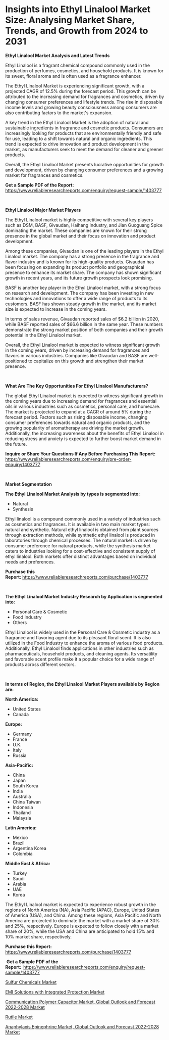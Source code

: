<p><h1>Insights into Ethyl Linalool Market Size: Analysing Market Share, Trends, and Growth from 2024 to 2031</h1></p><p><strong>Ethyl Linalool Market Analysis and Latest Trends</strong></p>
<p><p>Ethyl Linalool is a fragrant chemical compound commonly used in the production of perfumes, cosmetics, and household products. It is known for its sweet, floral aroma and is often used as a fragrance enhancer.</p><p>The Ethyl Linalool Market is experiencing significant growth, with a projected CAGR of 12.5% during the forecast period. This growth can be attributed to the increasing demand for fragrances and cosmetics, driven by changing consumer preferences and lifestyle trends. The rise in disposable income levels and growing beauty consciousness among consumers are also contributing factors to the market's expansion.</p><p>A key trend in the Ethyl Linalool Market is the adoption of natural and sustainable ingredients in fragrance and cosmetic products. Consumers are increasingly looking for products that are environmentally friendly and safe for use, leading to a shift towards natural and organic ingredients. This trend is expected to drive innovation and product development in the market, as manufacturers seek to meet the demand for cleaner and greener products.</p><p>Overall, the Ethyl Linalool Market presents lucrative opportunities for growth and development, driven by changing consumer preferences and a growing market for fragrances and cosmetics.</p></p>
<p><strong>Get a Sample PDF of the Report:&nbsp;</strong> <a href="https://www.reliableresearchreports.com/enquiry/request-sample/1403777">https://www.reliableresearchreports.com/enquiry/request-sample/1403777</a></p>
<p>&nbsp;</p>
<p><strong>Ethyl Linalool Major Market Players</strong></p>
<p><p>The Ethyl Linalool market is highly competitive with several key players such as DSM, BASF, Givaudan, Haihang Industry, and Jian Guoguang Spice dominating the market. These companies are known for their strong presence in the global market and their focus on innovation and product development. </p><p>Among these companies, Givaudan is one of the leading players in the Ethyl Linalool market. The company has a strong presence in the fragrance and flavor industry and is known for its high-quality products. Givaudan has been focusing on expanding its product portfolio and geographical presence to enhance its market share. The company has shown significant growth in recent years, and its future growth prospects look promising.</p><p>BASF is another key player in the Ethyl Linalool market, with a strong focus on research and development. The company has been investing in new technologies and innovations to offer a wide range of products to its customers. BASF has shown steady growth in the market, and its market size is expected to increase in the coming years.</p><p>In terms of sales revenue, Givaudan reported sales of $6.2 billion in 2020, while BASF reported sales of $66.6 billion in the same year. These numbers demonstrate the strong market position of both companies and their growth potential in the Ethyl Linalool market.</p><p>Overall, the Ethyl Linalool market is expected to witness significant growth in the coming years, driven by increasing demand for fragrances and flavors in various industries. Companies like Givaudan and BASF are well-positioned to capitalize on this growth and strengthen their market presence.</p></p>
<p>&nbsp;</p>
<p><strong>What Are The Key Opportunities For Ethyl Linalool Manufacturers?</strong></p>
<p><p>The global Ethyl Linalool market is expected to witness significant growth in the coming years due to increasing demand for fragrances and essential oils in various industries such as cosmetics, personal care, and homecare. The market is projected to expand at a CAGR of around 5% during the forecast period. Factors such as rising disposable income, changing consumer preferences towards natural and organic products, and the growing popularity of aromatherapy are driving the market growth. Additionally, the increasing awareness about the benefits of Ethyl Linalool in reducing stress and anxiety is expected to further boost market demand in the future.</p></p>
<p><strong>Inquire or Share Your Questions If Any Before Purchasing This Report:</strong> <a href="https://www.reliableresearchreports.com/enquiry/pre-order-enquiry/1403777">https://www.reliableresearchreports.com/enquiry/pre-order-enquiry/1403777</a></p>
<p>&nbsp;</p>
<p><strong>Market Segmentation</strong></p>
<p><strong>The Ethyl Linalool Market Analysis by types is segmented into:</strong></p>
<p><ul><li>Natural</li><li>Synthesis</li></ul></p>
<p><p>Ethyl linalool is a compound commonly used in a variety of industries such as cosmetics and fragrances. It is available in two main market types: natural and synthetic. Natural ethyl linalool is obtained from plant sources through extraction methods, while synthetic ethyl linalool is produced in laboratories through chemical processes. The natural market is driven by consumer preference for natural products, while the synthesis market caters to industries looking for a cost-effective and consistent supply of ethyl linalool. Both markets offer distinct advantages based on individual needs and preferences.</p></p>
<p><strong>Purchase this Report:&nbsp;</strong><a href="https://www.reliableresearchreports.com/purchase/1403777">https://www.reliableresearchreports.com/purchase/1403777</a></p>
<p>&nbsp;</p>
<p><strong>The Ethyl Linalool Market Industry Research by Application is segmented into:</strong></p>
<p><ul><li>Personal Care & Cosmetic</li><li>Food Industry</li><li>Others</li></ul></p>
<p><p>Ethyl Linalool is widely used in the Personal Care & Cosmetic industry as a fragrance and flavoring agent due to its pleasant floral scent. It is also utilized in the Food Industry to enhance the aroma of various food products. Additionally, Ethyl Linalool finds applications in other industries such as pharmaceuticals, household products, and cleaning agents. Its versatility and favorable scent profile make it a popular choice for a wide range of products across different sectors.</p></p>
<p>&nbsp;</p>
<p><strong>In terms of Region, the Ethyl Linalool Market Players available by Region are:</strong></p>
<p>
    <p> <strong> North America: </strong>
        <ul>
            <li>United States</li>
            <li>Canada</li>
        </ul>
        </p> 
    <p> <strong> Europe: </strong>
        <ul>
            <li>Germany</li>
            <li>France</li>
            <li>U.K.</li>
            <li>Italy</li>
            <li>Russia</li>
        </ul>
        </p> 
    <p> <strong> Asia-Pacific: </strong>
        <ul>
            <li>China</li>
            <li>Japan</li>
            <li>South Korea</li>
            <li>India</li>
            <li>Australia</li>
            <li>China Taiwan</li>
            <li>Indonesia</li>
            <li>Thailand</li>
            <li>Malaysia</li>
        </ul>
        </p> 
    <p> <strong> Latin America: </strong>
        <ul>
            <li>Mexico</li>
            <li>Brazil</li>
            <li>Argentina Korea</li>
            <li>Colombia</li>
        </ul>
        </p> 
    <p> <strong> Middle East & Africa: </strong>
        <ul>
            <li>Turkey</li>
            <li>Saudi</li>
            <li>Arabia</li>
            <li>UAE</li>
            <li>Korea</li>
        </ul>
    </p>
    </p>
<p><p>The Ethyl Linalool market is expected to experience robust growth in the regions of North America (NA), Asia Pacific (APAC), Europe, United States of America (USA), and China. Among these regions, Asia Pacific and North America are projected to dominate the market with a market share of 30% and 25%, respectively. Europe is expected to follow closely with a market share of 20%, while the USA and China are anticipated to hold 15% and 10% market share, respectively.</p></p>
<p><strong>Purchase this Report: </strong><a href="https://www.reliableresearchreports.com/purchase/1403777">https://www.reliableresearchreports.com/purchase/1403777</a></p>
<p>&nbsp;<strong>Get a Sample PDF of the Report:&nbsp;&nbsp;</strong><a href="https://www.reliableresearchreports.com/enquiry/request-sample/1403777">https://www.reliableresearchreports.com/enquiry/request-sample/1403777</a></p>
<p><strong></strong></p>
<p><p><a href="https://view.publitas.com/reportprime-1/sulfur-chemicals-market-research-report-provides-thorough-industry-overview-which-offers-an-in-depth-analysis-of-product-trends-and-new-market-divisions/">Sulfur Chemicals Market</a></p><p><a href="https://github.com/FassouRP/Market-Research-Report-List-3/blob/main/emi-solutions-with-integrated-protection-market.md">EMI Solutions with Integrated Protection Market</a></p><p><a href="https://bubble-tree-ea4.notion.site/Communication-Polymer-Capacitor-Market-Global-Outlook-and-Forecast-2022-2028-Market-Insights-Marke-66a57a48913842f9939742cc55e84f61">Communication Polymer Capacitor Market, Global Outlook and Forecast 2022-2028 Market</a></p><p><a href="https://view.publitas.com/reportprime-1/rutile-market-size-and-examines-its-market-scope-with-a-primary-focus-on-growth-opportunities-and-forecasted-trends-spanning-from-2024-to-2031/">Rutile Market</a></p><p><a href="https://woozy-pyroraptor-a1f.notion.site/Anaphylaxis-Epinephrine-Market-Global-Outlook-and-Forecast-2022-2028-Market-A-Comprehensive-Report-23753a88ac5e460e85ba0e7d94dfd332">Anaphylaxis Epinephrine Market, Global Outlook and Forecast 2022-2028 Market</a></p></p>